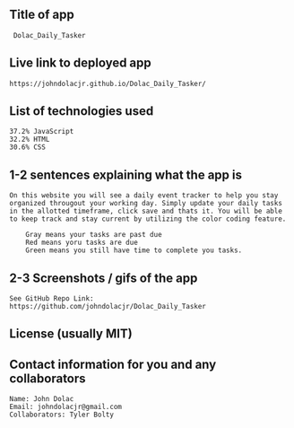 ## Title of app
     Dolac_Daily_Tasker

## Live link to deployed app
    https://johndolacjr.github.io/Dolac_Daily_Tasker/

## List of technologies used
    37.2% JavaScript
    32.2% HTML
    30.6% CSS

## 1-2 sentences explaining what the app is
    On this website you will see a daily event tracker to help you stay organized througout your working day. Simply update your daily tasks in the allotted timeframe, click save and thats it. You will be able to keep track and stay current by utilizing the color coding feature. 

        Gray means your tasks are past due
        Red means yoru tasks are due
        Green means you still have time to complete you tasks. 


## 2-3 Screenshots / gifs of the app
    See GitHub Repo Link: https://github.com/johndolacjr/Dolac_Daily_Tasker

## License (usually MIT)

## Contact information for you and any collaborators
    Name: John Dolac
    Email: johndolacjr@gmail.com
    Collaborators: Tyler Bolty

